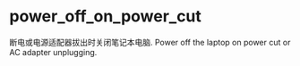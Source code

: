 # power_off_on_power_cut
断电或电源适配器拔出时关闭笔记本电脑. Power off the laptop on power cut or AC adapter unplugging. 
